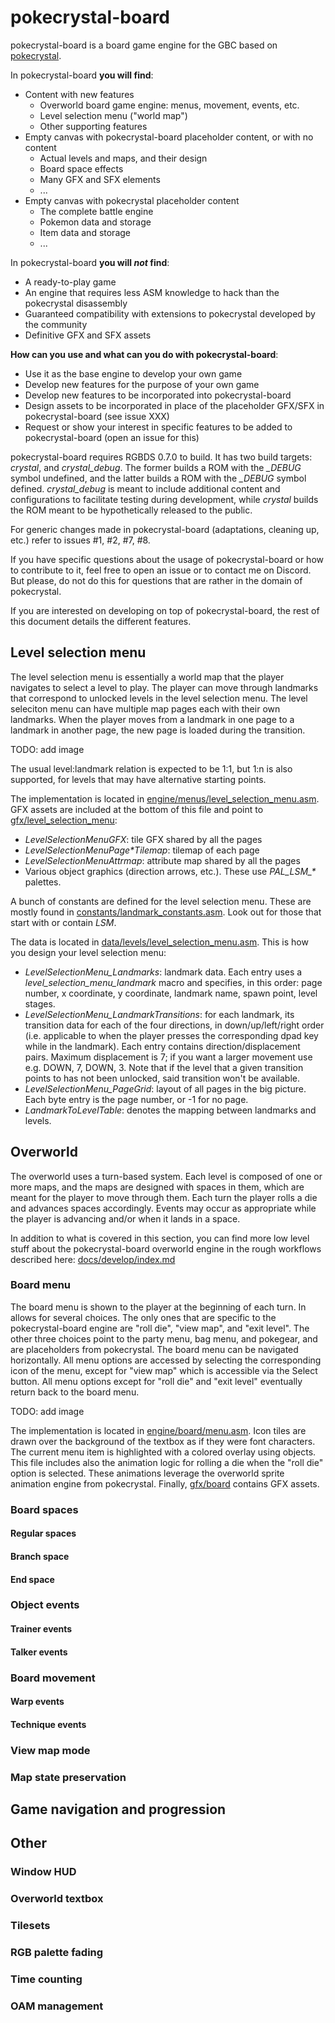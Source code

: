 # pokecrystal-board

pokecrystal-board is a board game engine for the GBC based on [pokecrystal](https://github.com/pret/pokecrystal).

In pokecrystal-board **you will find**:
- Content with new features
  - Overworld board game engine: menus, movement, events, etc.
  - Level selection menu ("world map")
  - Other supporting features
- Empty canvas with pokecrystal-board placeholder content, or with no content
  - Actual levels and maps, and their design
  - Board space effects
  - Many GFX and SFX elements
  - ...
- Empty canvas with pokecrystal placeholder content
  - The complete battle engine
  - Pokemon data and storage
  - Item data and storage
  - ...

In pokecrystal-board **you will *not* find**:
- A ready-to-play game
- An engine that requires less ASM knowledge to hack than the pokecrystal disassembly
- Guaranteed compatibility with extensions to pokecrystal developed by the community
- Definitive GFX and SFX assets

**How can you use and what can you do with pokecrystal-board**:
- Use it as the base engine to develop your own game
- Develop new features for the purpose of your own game
- Develop new features to be incorporated into pokecrystal-board
- Design assets to be incorporated in place of the placeholder GFX/SFX in pokecrystal-board (see issue XXX)
- Request or show your interest in specific features to be added to pokecrystal-board (open an issue for this)

pokecrystal-board requires RGBDS 0.7.0 to build. It has two build targets: *crystal*, and *crystal_debug*. The former builds a ROM with the *_DEBUG* symbol undefined, and the latter builds a ROM with the *_DEBUG* symbol defined. *crystal_debug* is meant to include additional content and configurations to facilitate testing during development, while *crystal* builds the ROM meant to be hypothetically released to the public.

For generic changes made in pokecrystal-board (adaptations, cleaning up, etc.) refer to issues #1, #2, #7, #8.

If you have specific questions about the usage of pokecrystal-board or how to contribute to it, feel free to open an issue or to contact me on Discord. But please, do not do this for questions that are rather in the domain of pokecrystal.

If you are interested on developing on top of pokecrystal-board, the rest of this document details the different features.

## Level selection menu

The level selection menu is essentially a world map that the player navigates to select a level to play. The player can move through landmarks that correspond to unlocked levels in the level selection menu. The level seleciton menu can have multiple map pages each with their own landmarks. When the player moves from a landmark in one page to a landmark in another page, the new page is loaded during the transition.

TODO: add image

The usual level:landmark relation is expected to be 1:1, but 1:n is also supported, for levels that may have alternative starting points.

The implementation is located in [engine/menus/level_selection_menu.asm](engine/menus/level_selection_menu.asm). GFX assets are included at the bottom of this file and point to [gfx/level_selection_menu](gfx/level_selection_menu):
- *LevelSelectionMenuGFX*: tile GFX shared by all the pages
- *LevelSelectionMenuPage\*Tilemap*: tilemap of each page
- *LevelSelectionMenuAttrmap*: attribute map shared by all the pages
- Various object graphics (direction arrows, etc.). These use *PAL_LSM_\** palettes.

A bunch of constants are defined for the level selection menu. These are mostly found in [constants/landmark_constants.asm](constants/landmark_constants.asm). Look out for those that start with or contain *LSM*.

The data is located in [data/levels/level_selection_menu.asm](data/levels/level_selection_menu.asm). This is how you design your level selection menu:
- *LevelSelectionMenu_Landmarks*: landmark data. Each entry uses a *level_selection_menu_landmark* macro and specifies, in this order: page number, x coordinate, y coordinate, landmark name, spawn point, level stages.
- *LevelSelectionMenu_LandmarkTransitions*: for each landmark, its transition data for each of the four directions, in down/up/left/right order (i.e. applicable to when the player presses the corresponding dpad key while in the landmark). Each entry contains direction/displacement pairs. Maximum displacement is 7; if you want a larger movement use e.g. DOWN, 7, DOWN, 3. Note that if the level that a given transition points to has not been unlocked, said transition won't be available.
- *LevelSelectionMenu_PageGrid*: layout of all pages in the big picture. Each byte entry is the page number, or -1 for no page.
- *LandmarkToLevelTable*: denotes the mapping between landmarks and levels.

## Overworld

The overworld uses a turn-based system. Each level is composed of one or more maps, and the maps are designed with spaces in them, which are meant for the player to move through them. Each turn the player rolls a die and advances spaces accordingly. Events may occur as appropriate while the player is advancing and/or when it lands in a space.

In addition to what is covered in this section, you can find more low level stuff about the pokecrystal-board overworld engine in the rough workflows described here: [docs/develop/index.md](docs/develop/index.md)

### Board menu

The board menu is shown to the player at the beginning of each turn. In allows for several choices. The only ones that are specific to the pokecrystal-board engine are "roll die", "view map", and "exit level". The other three choices point to the party menu, bag menu, and pokegear, and are placeholders from pokecrystal. The board menu can be navigated horizontally. All menu options are accessed by selecting the corresponding icon of the menu, except for "view map" which is accessible via the Select button. All menu options except for "roll die" and "exit level" eventually return back to the board menu.

TODO: add image

The implementation is located in [engine/board/menu.asm](engine/board/menu.asm). Icon tiles are drawn over the background of the textbox as if they were font characters. The current menu item is highlighted with a colored overlay using objects. This file includes also the animation logic for rolling a die when the "roll die" option is selected. These animations leverage the overworld sprite animation engine from pokecrystal. Finally, [gfx/board](gfx/board) contains GFX assets.

### Board spaces

#### Regular spaces

#### Branch space

#### End space

### Object events

#### Trainer events

#### Talker events

### Board movement

#### Warp events

#### Technique events

### View map mode

### Map state preservation

## Game navigation and progression

## Other

### Window HUD

### Overworld textbox

### Tilesets

### RGB palette fading

### Time counting

### OAM management
